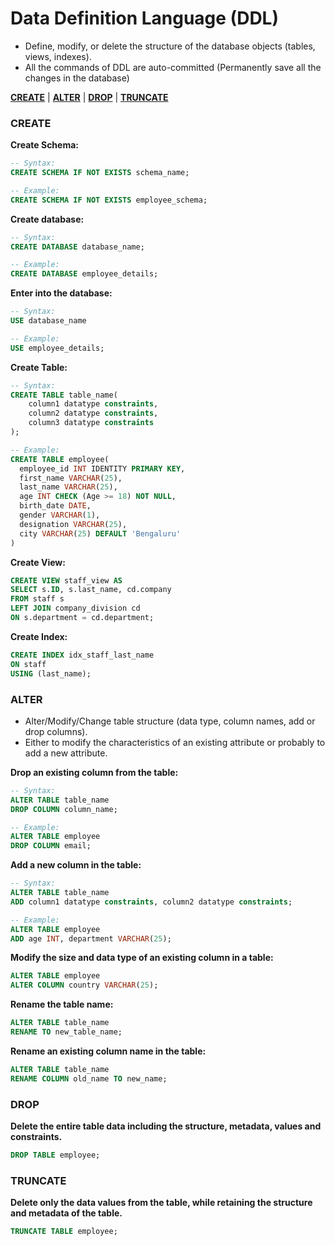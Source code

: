 # **Data Definition Language (DDL)**

- Define, modify, or delete the structure of the database objects (tables, views, indexes).
- All the commands of DDL are auto-committed (Permanently save all the changes in the database)

<a href=#create><strong>CREATE</strong></a> | 
<a href=#alter><strong>ALTER</strong></a> | 
<a href=#drop><strong>DROP</strong></a> | 
<a href=#truncate><strong>TRUNCATE</strong></a> 

<h3 name=create><strong>CREATE</strong></h3>

**Create Schema:**
```sql
-- Syntax:
CREATE SCHEMA IF NOT EXISTS schema_name;

-- Example:
CREATE SCHEMA IF NOT EXISTS employee_schema;
```
**Create database:**
```sql
-- Syntax:
CREATE DATABASE database_name;

-- Example:
CREATE DATABASE employee_details;
```
**Enter into the database:**
```sql
-- Syntax:
USE database_name

-- Example:
USE employee_details;
```
**Create Table:**
```sql
-- Syntax:
CREATE TABLE table_name(
    column1 datatype constraints,
    column2 datatype constraints,
    column3 datatype constraints
);

-- Example:
CREATE TABLE employee(
  employee_id INT IDENTITY PRIMARY KEY,
  first_name VARCHAR(25),
  last_name VARCHAR(25),
  age INT CHECK (Age >= 18) NOT NULL,
  birth_date DATE,
  gender VARCHAR(1),
  designation VARCHAR(25),
  city VARCHAR(25) DEFAULT 'Bengaluru'
)
```
**Create View:**
```sql
CREATE VIEW staff_view AS
SELECT s.ID, s.last_name, cd.company
FROM staff s
LEFT JOIN company_division cd
ON s.department = cd.department;
```
**Create Index:**
```sql
CREATE INDEX idx_staff_last_name
ON staff
USING (last_name);
```

<h3 name=alter><strong>ALTER</strong></h3>

- Alter/Modify/Change table structure (data type, column names, add or drop columns).
- Either to modify the characteristics of an existing attribute or probably to add a new attribute.

**Drop an existing column from the table:**
```sql
-- Syntax:
ALTER TABLE table_name
DROP COLUMN column_name;

-- Example:
ALTER TABLE employee
DROP COLUMN email;
```
**Add a new column in the table:**
```sql
-- Syntax:
ALTER TABLE table_name
ADD column1 datatype constraints, column2 datatype constraints;

-- Example:
ALTER TABLE employee
ADD age INT, department VARCHAR(25);
```
**Modify the size and data type of an existing column in a table:**
```sql
ALTER TABLE employee
ALTER COLUMN country VARCHAR(25);
```
**Rename the table name:**
```sql    
ALTER TABLE table_name
RENAME TO new_table_name;    
```    
**Rename an existing column name in the table:**
```sql
ALTER TABLE table_name
RENAME COLUMN old_name TO new_name;   
```

<h3 name=drop><strong>DROP</strong></h3>

**Delete the entire table data including the structure, metadata, values and constraints.**
```sql
DROP TABLE employee;
```
    
<h3 name=truncate><strong>TRUNCATE</strong></h3>

**Delete only the data values from the table, while retaining the structure and metadata of the table.**
```sql
TRUNCATE TABLE employee;
```
